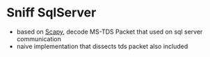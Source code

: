 # Sniff SqlServer

- based on [Scapy](https://scapy.net/), decode MS-TDS Packet that used on sql server communication 
- naive implementation that dissects tds packet also included
